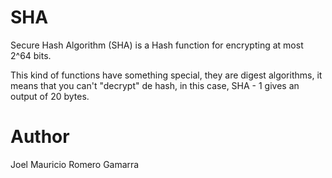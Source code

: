 # SHA

Secure Hash Algorithm (SHA) is a Hash function for encrypting at most 2^64 bits.

This kind of functions have something special, they are digest algorithms, it means that you can't "decrypt" de hash, in this case, SHA - 1 gives an output of 20 bytes.

# Author

Joel Mauricio Romero Gamarra
